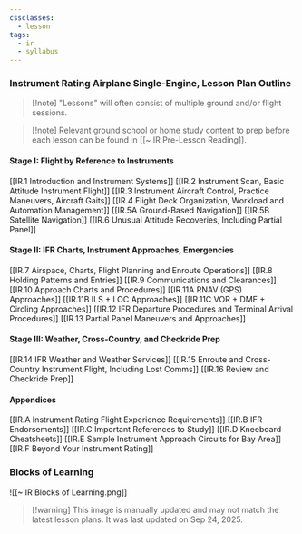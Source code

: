 ```yaml
---
cssclasses:
  - lesson
tags:
  - ir
  - syllabus
---
```

### Instrument Rating Airplane Single-Engine, Lesson Plan Outline
> [!note] "Lessons" will often consist of multiple ground and/or flight sessions.

> [!note] Relevant ground school or home study content to prep before each lesson can be found in [[~ IR Pre-Lesson Reading]].

#### Stage I: Flight by Reference to Instruments
[[IR.1 Introduction and Instrument Systems]]
[[IR.2 Instrument Scan, Basic Attitude Instrument Flight]]
[[IR.3 Instrument Aircraft Control, Practice Maneuvers, Aircraft Gaits]]
[[IR.4 Flight Deck Organization, Workload and Automation Management]]
[[IR.5A Ground-Based Navigation]]
[[IR.5B Satellite Navigation]]
[[IR.6 Unusual Attitude Recoveries, Including Partial Panel]]

#### Stage II: IFR Charts, Instrument Approaches, Emergencies
[[IR.7 Airspace, Charts, Flight Planning and Enroute Operations]]
[[IR.8 Holding Patterns and Entries]]
[[IR.9 Communications and Clearances]]
[[IR.10 Approach Charts and Procedures]]
[[IR.11A RNAV (GPS) Approaches]]
[[IR.11B ILS + LOC Approaches]]
[[IR.11C VOR + DME + Circling Approaches]]
[[IR.12 IFR Departure Procedures and Terminal Arrival Procedures]]
[[IR.13 Partial Panel Maneuvers and Approaches]]

#### Stage III: Weather, Cross-Country, and Checkride Prep
[[IR.14 IFR Weather and Weather Services]]
[[IR.15 Enroute and Cross-Country Instrument Flight, Including Lost Comms]]
[[IR.16 Review and Checkride Prep]]

#### Appendices
[[IR.A Instrument Rating Flight Experience Requirements]]
[[IR.B IFR Endorsements]]
[[IR.C Important References to Study]]
[[IR.D Kneeboard Cheatsheets]]
[[IR.E Sample Instrument Approach Circuits for Bay Area]]
[[IR.F Beyond Your Instrument Rating]]

### Blocks of Learning
![[~ IR Blocks of Learning.png]]
> [!warning] This image is manually updated and may not match the latest lesson plans. It was last updated on Sep 24, 2025.
